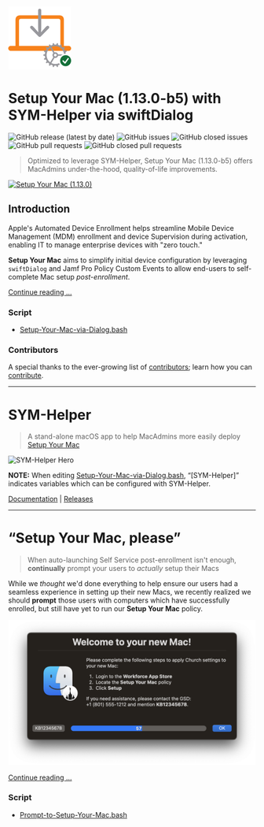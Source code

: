  [<img alt="Setup Your Mac (1.13.0)" src="images/SYM_icon.png" width="128" />](https://snelson.us/sym)
 
 # Setup Your Mac (1.13.0-b5) with SYM-Helper via swiftDialog

![GitHub release (latest by date)](https://img.shields.io/github/v/release/dan-snelson/Setup-Your-Mac?display_name=tag) ![GitHub issues](https://img.shields.io/github/issues-raw/dan-snelson/Setup-Your-Mac) ![GitHub closed issues](https://img.shields.io/github/issues-closed-raw/dan-snelson/Setup-Your-Mac) ![GitHub pull requests](https://img.shields.io/github/issues-pr-raw/dan-snelson/Setup-Your-Mac) ![GitHub closed pull requests](https://img.shields.io/github/issues-pr-closed-raw/dan-snelson/Setup-Your-Mac)

> Optimized to leverage SYM-Helper, Setup Your Mac (1.13.0-b5) offers MacAdmins under-the-hood, quality-of-life improvements.

[<img alt="Setup Your Mac (1.13.0)" src="images/SYM-Helper_SYM-1.13.0.png" />](https://snelson.us/sym)

## Introduction

Apple's Automated Device Enrollment helps streamline Mobile Device Management (MDM) enrollment and device Supervision during activation, enabling IT to manage enterprise devices with "zero touch."

**Setup Your Mac** aims to simplify initial device configuration by leveraging `swiftDialog` and Jamf Pro Policy Custom Events to allow end-users to self-complete Mac setup _post-enrollment_.

[Continue reading …](https://snelson.us/sym)

### Script
- [Setup-Your-Mac-via-Dialog.bash](Setup-Your-Mac-via-Dialog.bash)

### Contributors
A special thanks to the ever-growing list of [contributors](CONTRIBUTORS.md); learn how you can [contribute](CONTRIBUTING.md).

---

# SYM-Helper

> A stand-alone macOS app to help MacAdmins more easily deploy [Setup Your Mac](https://snelson.us/sym)

![SYM-Helper Hero](images/SYM-Helper-Hero.png)

**NOTE:** When editing [Setup-Your-Mac-via-Dialog.bash](Setup-Your-Mac-via-Dialog.bash), &ldquo;[SYM-Helper]&rdquo; indicates variables which can be configured with SYM-Helper.

[Documentation](https://snelson.us/sym-helper) | [Releases](https://github.com/BIG-RAT/SYM-Helper/releases)

---

# &ldquo;Setup Your Mac, please&rdquo;

> When auto-launching Self Service post-enrollment isn't enough, **continually** prompt your users to _actually_ setup their Macs

While we _thought_ we'd done everything to help ensure our users had a seamless experience in setting up their new Macs, we recently realized we should **prompt** those users with computers which have successfully enrolled, but still have yet to run our **Setup Your Mac** policy.

[<img alt="Setup Your Mac, please" src="images/Setup_Your_Mac_please.png" />](https://snelson.us/2022/07/setup-your-mac-please/)

[Continue reading …](https://snelson.us/2022/07/setup-your-mac-please/)

### Script
- [Prompt-to-Setup-Your-Mac.bash](Prompt-to-Setup-Your-Mac.bash)